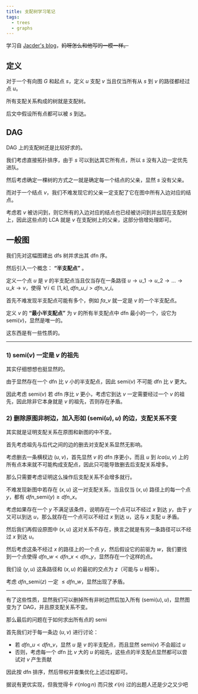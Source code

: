 ```yaml
---
title: 支配树学习笔记
tags:
  - trees
  - graphs
---
```

学习自 [Jacder's blog](https://coderoj.gitee.io/articles/dominator/)，~~妈呀怎么和他写的一模一样。~~

## 定义
对于一个有向图 $G$ 和起点 $s$，定义 $u$ 支配 $v$ 当且仅当所有从 $s$ 到 $v$ 的路径都经过点 $u$。

所有支配关系构成的树就是支配树。

后文中假设所有点都可以被 $s$ 到达。

## DAG
DAG 上的支配树还是比较好求的。

我们考虑直接拓扑排序，由于 $s$ 可以到达其它所有点，所以 $s$ 没有入边一定优先进队。

然后考虑确定一棵树的方式之一就是确定每一个结点的父亲，显然 $s$ 没有父亲。

而对于一个结点 $v$，我们不难发现它的父亲一定支配了它在图中所有入边对应的结点。

考虑若 $v$ 被访问到，则它所有的入边对应的结点也已经被访问到并出现在支配树上，因此这些点的 LCA 就是 $v$ 在支配树上的父亲，这部分倍增处理即可。

## 一般图
我们先对这幅图建出 dfs 树并求出其 dfn 序。

然后引入一个概念： **“半支配点”** 。

定义一个点 $u$ 是 $v$ 的半支配点当且仅当存在一条路径 $u\rightarrow u\_1 \rightarrow u\_2 \rightarrow \dots \rightarrow u\_k \rightarrow v$，使得 $\forall i\in[1, k], dfn\_{u\_i} > dfn\_{v\_i}$。

首先不难发现半支配点可能有多个，例如 $fa\_{v}$ 就一定是 $v$ 的一个半支配点。

定义 $v$ 的 **“最小半支配点”** 为 $v$ 的所有半支配点中 dfn 最小的一个，设它为 $\text{semi}(v)$，显然是唯一的。

这东西是有一些性质的。

***

### 1) $\text{semi}(v)$ 一定是 $v$ 的祖先
其实仔细想想也挺显然的。

由于显然存在一个 dfn 比 $v$ 小的半支配点，因此 $\text{semi}(v)$ 不可能 dfn 比 $v$ 更大。

因此考虑 $\text{semi}(v)$ 若 dfn 序比 $v$ 更小，考虑它到达 $v$ 一定需要经过一个 $v$ 的祖先，因此除非它本身就是 $v$ 的祖先，否则存在矛盾。

### 2) 删除原图非树边，加入形如 $(\text{semi}(u), u)$ 的边，支配关系不变
其实就是证明支配关系在原图和新图的中不变。

首先考虑祖先与后代之间的边的删去对支配关系显然无影响。

考虑删去一条横杈边 $(u, v)$，首先显然 $v$ 的 dfn 序更小，而且 $u$ 到 $lca(u, v)$ 上的所有点本来就不可能构成支配点，因此只可能导致删去后支配关系增多。

那么只需要考虑证明这么操作后支配关系不会增多就行。

不难发现新图中若存在 $(x, u)$ 这一对支配关系，当且仅当 $(x, u)$ 路径上的每一个点 $y$，都有 $dfn\_{\text{semi}(y)} \ge dfn\_x$。

考虑如果存在一个 $y$ 不满足该条件，说明存在一个点可以不经过 $x$ 到达 $y$，由于 $y$ 又可以到达 $u$，那么就存在一个点可以不经过 $x$ 到达 $u$，这与 $x$ 支配 $u$ 矛盾。

然后我们再假设原图中 $(x, u)$ 这对关系不存在，换言之就是有另一条路径可以不经过 $x$ 到达 $u$。

然后考虑这条不经过 $x$ 的路径上的一个点 $y$，然后假设它的前驱为 $w$，我们要找到一个点使得 $dfn\_w < dfn\_x < dfn\_y$，显然存在一个这样的点。

我们设 $(y,u)$ 这条路径和 $(x,u)$ 的最初的交点为 $z$（可能与 $u$ 相等）。

考虑 $dfn\_{\text{semi}(z)}$ 一定 $\le dfn\_{w}$，显然出现了矛盾。

***

有了这些性质，显然我们可以删掉所有非树边然后加入所有 $(\text{semi}(u), u)$，显然图变为了 DAG，并且原支配关系不变。

那么最后的问题在于如何求出所有点的 $\text{semi}$

首先我们对于每一条边 $(u, v)$ 进行讨论：

+ 若 $dfn\_u < dfn\_v$，显然 $u$ 是 $v$ 的半支配点，而且显然 $\text{semi}(v)$ 不会超过 $u$
+ 否则，考虑每一个 dfn 比 $v$ 大的 $u$ 的祖先，这些点的半支配点显然都可以尝试对 $v$ 产生贡献

因此按 dfn 排序，然后带权并查集优化上述过程即可。

据说有更优实现，但我觉得卡 $\mathcal O(n\log n)$ 而只放 $\mathcal O(n)$ 过的出题人还是少之又少吧